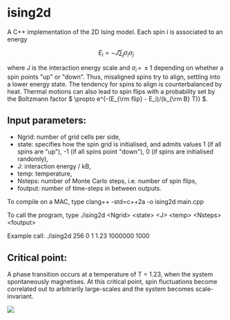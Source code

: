 # ising2d
A C++ implementation of the 2D Ising model. Each spin i is associated to an energy  

$$ E_i = - J \sum_j{\sigma_i \sigma_j} $$  

where J is the interaction energy scale and $` \sigma_i \, = \, \pm 1`$ depending on whether a spin points "up" or "down". Thus, misaligned spins try to align, settling into a lower energy state. The tendency for spins to align is counterbalanced by heat. Thermal motions can also lead to spin flips with a probability set by the Boltzmann factor $` \propto e^{-(E_{\rm flip} - E_i)/(k_{\rm B} T)} `$.

## Input parameters:
+ Ngrid: number of grid cells per side,  
+ state: specifies how the spin grid is initialised, and admits values 1 (if all spins are "up"), -1 (if all spins point "down"), 0 (if spins are initialised randomly),  
+ J: interaction energy / kB,  
+ temp: temperature,  
+ Nsteps: number of Monte Carlo steps, i.e. number of spin flips,  
+ foutput: number of time-steps in between outputs.

To compile on a MAC, type
clang++ -std=c++2a -o ising2d main.cpp

To call the program, type
./ising2d \<Ngrid\>  \<state\> \<J\> \<temp\> \<Nsteps\> \<foutput\>

Example call: ./ising2d 256 0 1 1.23 1000000 1000
 

## Critical point:

A phase transition occurs at a temperature of T = 1.23, when the system spontaneously magnetises. At this critical point, spin fluctuations become correlated out to arbitrarily large-scales and the system becomes scale-invariant. 

![](https://github.com/tafcosta/ising2d/blob/master/animation.gif)
